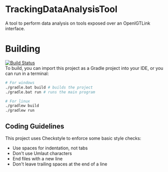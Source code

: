 # TrackingDataAnalysisTool

A tool to perform data analysis on tools exposed over an OpenIGTLink interface.

# Building
[![Build Status](https://www.travis-ci.com/Alfred-Franz/TrackingDataAnalysisTool.svg?branch=master)](https://www.travis-ci.com/Alfred-Franz/TrackingDataAnalysisTool)
\
To build, you can import this project as a Gradle project into your IDE, or you
can run in a terminal:
```bash
# For windows
./gradle.bat build # builds the project
./gradle.bat run # runs the main program

# For linux
./gradlew build
./gradlew run
```

## Coding Guidelines
This project uses Checkstyle to enforce some basic style checks:
* Use spaces for indentation, not tabs
* Don't use Umlaut characters
* End files with a new line
* Don't leave trailing spaces at the end of a line

